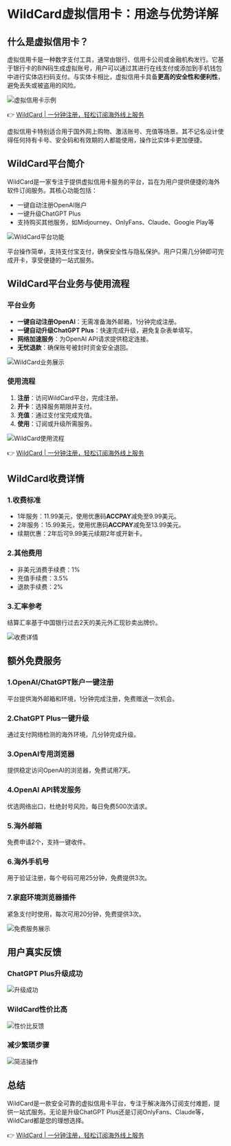 # WildCard虚拟信用卡：用途与优势详解

## 什么是虚拟信用卡？
虚拟信用卡是一种数字支付工具，通常由银行、信用卡公司或金融机构发行。它基于银行卡的BIN码生成虚拟账号，用户可以通过其进行在线支付或添加到手机钱包中进行实体店扫码支付。与实体卡相比，虚拟信用卡具备**更高的安全性和便利性**，避免丢失或被盗用的风险。

![虚拟信用卡示例](https://bbtdd.com/img/085099435401.webp)

👉 [WildCard | 一分钟注册，轻松订阅海外线上服务](https://bbtdd.com/WildCard)

虚拟信用卡特别适合用于国外网上购物、激活账号、充值等场景。其不记名设计使得任何持有卡号、安全码和有效期的人都能使用，操作比实体卡更加便捷。

## WildCard平台简介
WildCard是一家专注于提供虚拟信用卡服务的平台，旨在为用户提供便捷的海外软件订阅服务。其核心功能包括：
- 一键自动注册OpenAI账户
- 一键升级ChatGPT Plus
- 支持购买其他服务，如Midjourney、OnlyFans、Claude、Google Play等

![WildCard平台功能](https://bbtdd.com/img/35394691.webp)

平台操作简单，支持支付宝支付，确保安全性与隐私保护。用户只需几分钟即可完成开卡，享受便捷的一站式服务。

## WildCard平台业务与使用流程

### 平台业务
- **一键自动注册OpenAI**：无需准备海外邮箱，1分钟完成注册。
- **一键自动升级ChatGPT Plus**：快速完成升级，避免复杂表单填写。
- **网络加速服务**：为OpenAI API请求提供稳定连接。
- **无忧退款**：确保账号被封时资金安全退回。

![WildCard业务展示](https://bbtdd.com/img/107504737.webp)

### 使用流程
1. **注册**：访问WildCard平台，完成注册。
2. **开卡**：选择服务期限并支付。
3. **充值**：通过支付宝完成充值。
4. **使用**：订阅或升级所需服务。

![WildCard使用流程](https://bbtdd.com/img/83590695611103.webp)

👉 [WildCard | 一分钟注册，轻松订阅海外线上服务](https://bbtdd.com/WildCard)

## WildCard收费详情

### 1.收费标准
- 1年服务：11.99美元，使用优惠码**ACCPAY**减免至9.99美元。
- 2年服务：15.99美元，使用优惠码**ACCPAY**减免至13.99美元。
- 续期优惠：2年后可9.99美元续期2年或开新卡。

### 2.其他费用
- 非美元消费手续费：1%
- 充值手续费：3.5%
- 退款手续费：2%

### 3.汇率参考
结算汇率基于中国银行过去2天的美元外汇现钞卖出牌价。

![收费详情](https://bbtdd.com/img/4668796942944.webp)

## 额外免费服务

### 1.OpenAI/ChatGPT账户一键注册
平台提供海外邮箱和环境，1分钟完成注册，免费赠送一次机会。

### 2.ChatGPT Plus一键升级
通过支付网络检测的海外环境，几分钟完成升级。

### 3.OpenAI专用浏览器
提供稳定访问OpenAI的浏览器，免费试用7天。

### 4.OpenAI API转发服务
优选网络出口，杜绝封号风险，每日免费500次请求。

### 5.海外邮箱
免费申请2个，支持一键收件。

### 6.海外手机号
用于验证注册，每个号码可用25分钟，免费提供3次。

### 7.家庭环境浏览器插件
紧急支付时使用，每次可用20分钟，免费提供3次。

![免费服务展示](https://bbtdd.com/img/1034296675230531.webp)

## 用户真实反馈

### ChatGPT Plus升级成功
![升级成功](https://bbtdd.com/img/36292552872.webp)

### WildCard性价比高
![性价比反馈](https://bbtdd.com/img/788275192183.webp)

### 减少繁琐步骤
![简洁操作](https://bbtdd.com/img/11696151166.webp)

## 总结
WildCard是一款安全可靠的虚拟信用卡平台，专注于解决海外订阅支付难题，提供一站式服务。无论是升级ChatGPT Plus还是订阅OnlyFans、Claude等，WildCard都是您的理想选择。

👉 [WildCard | 一分钟注册，轻松订阅海外线上服务](https://bbtdd.com/WildCard)